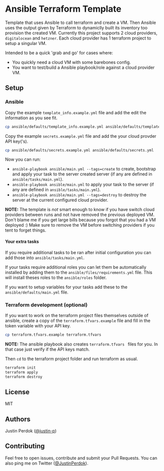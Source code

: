 # Ansible Terraform Template

Template that uses Ansible to call terraform and create a VM. Then Ansible uses the output given by Terraform to dynamiclly built its inventory too provision the created VM. Currently this project supports 2 cloud providers, `digitalocean` and `hetzner`. Each cloud provider has 1 terraform project to setup a singular VM.

Intended to be a quick 'grab and go' for cases where:

- You quickly need a cloud VM with some barebones config.
- You want to test/build a Ansible playbook/role against a cloud provider VM.

## Setup

### Ansible

Copy the example `template_info.example.yml` file and add the edit the information as you see fit.

```bash
cp ansible/defaults/template_info.example.yml ansible/defaults/template_info.yml 
```

Copy the example `secrets.example.yml` file and add the your cloud provder API key('s).

```bash
cp ansible/defaults/secrets.example.yml ansible/defaults/secrets.yml 
```

Now you can run:

- `ansible-playbook ansible/main.yml --tags=create` to create, bootstrap and apply your task to the server created server (if any are defined in `ansible/tasks/main.yml`).
- `ansible-playbook ansible/main.yml` to apply your task to the server (if any are defined in `ansible/tasks/main.yml`).
- `ansible-playbook ansible/main.yml --tags=destroy` to destroy the server at the current configured cloud provider.

**NOTE:** The template is *not* smart enough to know if you have switch cloud providers between runs and not have removed the previous deployed VM. Don't blame me if you get large bills because you forgot that you had a VM deployed :) Make sure to remove the VM before switching providers if you tent to forget things.

#### Your extra tasks

If you require additional tasks to be ran after initial configuration you can add those into `ansible/tasks/main.yml`.

If your tasks require additional roles you can let them be automatically installed by adding them to the `ansible/files/requirements.yml` file. This will install theses roles to the `ansible/roles` folder.

If you want to setup variables for your tasks add these to the `ansible/defaults/main.yml` file.

### Terraform development (optional)

If you want to work on the terraform project files themselves outside of ansible, create a copy of the `terraform.tfvars.example` file and fill in the token variable with your API key.

```bash
cp terraform.tfvars.example terraform.tfvars 
```

**NOTE:** The ansible playbook also creates `terraform.tfvars ` files for you. In that case just verify if the API keys match.

Then `cd` to the terraform project folder and run terraform as usual.

```bash
terraform init
terraform apply
terraform destroy
```

## License

MIT

## Authors

Justin Perdok ([@justin-p](https://github.com/justin-p/))

## Contributing

Feel free to open issues, contribute and submit your Pull Requests. You can also ping me on Twitter ([@JustinPerdok](https://twitter.com/JustinPerdok)).
